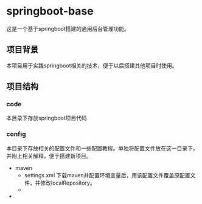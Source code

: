 # springboot-base
这是一个基于springboot搭建的通用后台管理功能。        

## 项目背景
本项目用于实践springboot相关的技术，便于以后搭建其他项目时使用。

## 项目结构
### code
本目录下存放springboot项目代码

### config
本目录下存放相关的配置文件和一些配置教程。单独将配置文件放在这一目录下，并附上相关解释，便于搭建新项目。
- maven
  + settings.xml  下载maven并配置环境变量后，用该配置文件覆盖原配置文件，并修改localRepository。
  + 
- 
